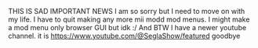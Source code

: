 THIS IS SAD IMPORTANT NEWS
I am so sorry but I need to move on with my life.
I have to quit making any more mii modd mod menus.
I might make a mod menu only browser GUI but idk :/
And BTW I have a newer youtube channel.
it is https://www.youtube.com/@SeglaShow/featured
goodbye
